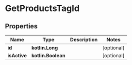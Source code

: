 
# GetProductsTagId

## Properties
| Name | Type | Description | Notes |
| ------------ | ------------- | ------------- | ------------- |
| **id** | **kotlin.Long** |  |  [optional] |
| **isActive** | **kotlin.Boolean** |  |  [optional] |



